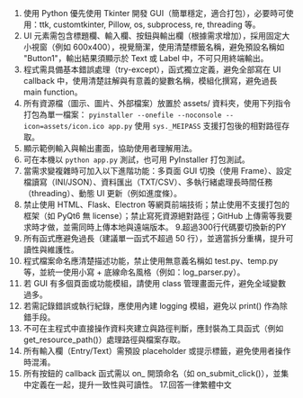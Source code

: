 1. 使用 Python 優先使用 Tkinter 開發 GUI（簡單穩定，適合打包），必要時可使用：ttk, customtkinter, Pillow, os, subprocess, re, threading 等。
2. UI 元素需包含標題欄、輸入欄、按鈕與輸出欄（根據需求增加），採用固定大小視窗（例如 600x400），視覺簡潔，使用清楚標籤名稱，避免預設名稱如 "Button1"，輸出結果須顯示於 Text 或 Label 中，不可只用終端輸出。
3. 程式需具備基本錯誤處理（try-except），函式獨立定義，避免全部寫在 UI callback 中，使用清楚註解與有意義的變數名稱，模組化撰寫，避免過長 main function。
4. 所有資源檔（圖示、圖片、外部檔案）放置於 assets/ 資料夾，使用下列指令打包為單一檔案：
   `pyinstaller --onefile --noconsole --icon=assets/icon.ico app.py`
   使用 `sys._MEIPASS` 支援打包後的相對路徑存取。
5. 顯示範例輸入與輸出畫面，協助使用者理解用法。
6. 可在本機以 `python app.py` 測試，也可用 PyInstaller 打包測試。
7. 當需求變複雜時可加入以下進階功能：多頁面 GUI 切換（使用 Frame）、設定檔讀寫（INI/JSON）、資料匯出（TXT/CSV）、多執行緒處理長時間任務（threading）、動態 UI 更新（例如進度條）。
8. 禁止使用 HTML、Flask、Electron 等網頁前端技術；禁止使用不支援打包的框架（如 PyQt6 無 license）；禁止寫死資源絕對路徑；GitHub 上傳需等我要求時才做，並需同時上傳本地與遠端版本。
9.超過300行代碼要切換新的PY
10. 所有函式應避免過長（建議單一函式不超過 50 行），並適當拆分重構，提升可讀性與維護性。
11. 程式檔案命名應清楚描述功能，禁止使用無意義名稱如 test.py、temp.py 等，並統一使用小寫 + 底線命名風格（例如：log_parser.py）。
12. 若 GUI 有多個頁面或功能模組，請使用 class 管理畫面元件，避免全域變數過多。
13. 若需記錄錯誤或執行紀錄，應使用內建 logging 模組，避免以 print() 作為除錯手段。
14. 不可在主程式中直接操作資料夾建立與路徑判斷，應封裝為工具函式（例如 get_resource_path()）處理路徑與檔案存取。
15. 所有輸入欄（Entry/Text）需預設 placeholder 或提示標籤，避免使用者操作時混淆。
16. 所有按鈕的 callback 函式需以 on_ 開頭命名（如 on_submit_click()），並集中定義在一起，提升一致性與可讀性。
17.回答一律繁體中文